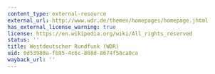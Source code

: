 ```yaml
---
content_type: external-resource
external_url: http://www.wdr.de/themen/homepages/homepage.jhtml
has_external_license_warning: true
license: https://en.wikipedia.org/wiki/All_rights_reserved
status: ''
title: Westdeutscher Rundfunk (WDR)
uid: 0d53980a-fb95-4c6c-868d-8674f58ca0ca
wayback_url: ''
---
```

